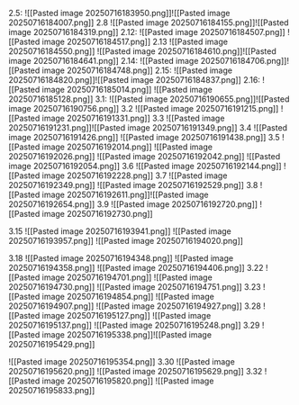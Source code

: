 2.5:
![[Pasted image 20250716183950.png]]![[Pasted image 20250716184007.png]]
2.8
![[Pasted image 20250716184155.png]]![[Pasted image 20250716184319.png]]
2.12:
![[Pasted image 20250716184507.png]]
![[Pasted image 20250716184517.png]]
2.13
![[Pasted image 20250716184550.png]]
![[Pasted image 20250716184610.png]]![[Pasted image 20250716184641.png]]
2.14:
![[Pasted image 20250716184706.png]]![[Pasted image 20250716184748.png]]
2.15:
![[Pasted image 20250716184820.png]]![[Pasted image 20250716184837.png]]
2.16:
![[Pasted image 20250716185014.png]]
![[Pasted image 20250716185128.png]]
3.1:
![[Pasted image 20250716190655.png]]![[Pasted image 20250716190756.png]]
3.2
![[Pasted image 20250716191215.png]]
![[Pasted image 20250716191331.png]]
3.3
![[Pasted image 20250716191231.png]]![[Pasted image 20250716191349.png]]
3.4
![[Pasted image 20250716191426.png]]
![[Pasted image 20250716191438.png]]
3.5
![[Pasted image 20250716192014.png]]
![[Pasted image 20250716192026.png]]
![[Pasted image 20250716192042.png]]
![[Pasted image 20250716192054.png]]
3.6
![[Pasted image 20250716192144.png]]
![[Pasted image 20250716192228.png]]
3.7
![[Pasted image 20250716192349.png]]
![[Pasted image 20250716192529.png]]
3.8
![[Pasted image 20250716192611.png]]![[Pasted image 20250716192654.png]]
3.9
![[Pasted image 20250716192720.png]]
![[Pasted image 20250716192730.png]]

3.15
![[Pasted image 20250716193941.png]]
![[Pasted image 20250716193957.png]]
![[Pasted image 20250716194020.png]]

3.18
![[Pasted image 20250716194348.png]]
![[Pasted image 20250716194358.png]]
![[Pasted image 20250716194406.png]]
3.22
![[Pasted image 20250716194701.png]]
![[Pasted image 20250716194730.png]]
![[Pasted image 20250716194751.png]]
3.23
![[Pasted image 20250716194854.png]]
![[Pasted image 20250716194907.png]]
![[Pasted image 20250716194927.png]]
3.28
![[Pasted image 20250716195127.png]]
![[Pasted image 20250716195137.png]]
![[Pasted image 20250716195248.png]]
3.29
![[Pasted image 20250716195338.png]]![[Pasted image 20250716195429.png]]

![[Pasted image 20250716195354.png]]
3.30
![[Pasted image 20250716195620.png]]
![[Pasted image 20250716195629.png]]
3.32
![[Pasted image 20250716195820.png]]
![[Pasted image 20250716195833.png]]
